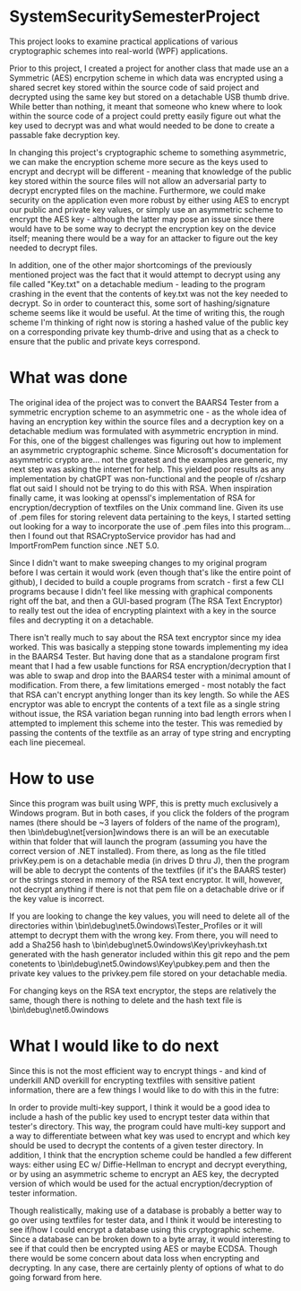 # SystemSecuritySemesterProject

This project looks to examine practical applications of various cryptographic schemes into real-world (WPF) applications.

Prior to this project, I created a project for another class that made use an a Symmetric (AES) encrpytion scheme in which data was encrypted using a shared secret key stored within the source code of said project and decrypted using the same key but stored on a detachable USB thumb drive. While better than nothing, it meant that someone who knew where to look within the source code of a project could pretty easily figure out what the key used to decrypt was and what would needed to be done to create a passable fake decryption key. 

In changing this project's cryptographic scheme to something asymmetric, we can make the encryption scheme more secure as the keys used to encrypt and decrypt will be different - meaning that knowledge of the public key stored within the source files will not allow an adversarial party to decrypt encrypted files on the machine. Furthermore, we could make security on the application even more robust by either using AES to encrypt our public and private key values, or simply use an asymmetric scheme to encrypt the AES key - although the latter may pose an issue since there would have to be some way to decrypt the encryption key on the device itself; meaning there would be a way for an attacker to figure out the key needed to decrypt files.

In addition, one of the other major shortcomings of the previously mentioned project was the fact that it would attempt to decrypt using any file called "Key.txt" on a detachable medium - leading to the program crashing in the event that the contents of key.txt was not the key needed to decrypt. So in order to counteract this, some sort of hashing/signature scheme seems like it would be useful. At the time of writing this, the rough scheme I'm thinking of right now is storing a hashed value of the public key on a corresponding private key thumb-drive and using that as a check to ensure that the public and private keys correspond. 

# What was done

The original idea of the project was to convert the BAARS4 Tester from a symmetric encryption scheme to an asymmetric one - as the whole idea of having an encryption key within the source files and a decryption key on a detachable medium was formulated with asymmetric encryption in mind. For this, one of the biggest challenges was figuring out how to implement an asymmetric cryptographic scheme. Since Microsoft's documentation for asymmetric crypto are... not the greatest and the examples are generic, my next step was asking the internet for help. This yielded poor results as any implementation by chatGPT was non-functional and the people of r/csharp flat out said I should not be trying to do this with RSA. When inspiration finally came, it was looking at openssl's implementation of RSA for encryption/decryption of textfiles on the Unix command line. Given its use of .pem files for storing relevent data pertaining to the keys, I started setting out looking for a way to incorporate the use of .pem files into this program... then I found out that RSACryptoService providor has had and ImportFromPem function since .NET 5.0. 

Since I didn't want to make sweeping changes to my original program before I was certain it would work (even though that's like the entire point of github), I decided to build a couple programs from scratch - first a few CLI programs because I didn't feel like messing with graphical components right off the bat, and then a GUI-based program (The RSA Text Encryptor) to really test out the idea of encrypting plaintext with a key in the source files and decrypting it on a detachable. 

There isn't really much to say about the RSA text encryptor since my idea worked. This was basically a stepping stone towards implementing my idea in the BAARS4 Tester. But having done that as a standalone program first meant that I had a few usable functions for RSA encryption/decryption that I was able to swap and drop into the BAARS4 tester with a minimal amount of modification. From there, a few limitations emerged - most notably the fact that RSA can't encrypt anything longer than its key length. So while the AES encryptor was able to encrypt the contents of a text file as a single string without issue, the RSA variation began running into bad length errors when I attempted to implement this scheme into the tester. This was remedied by passing the contents of the textfile as an array of type string and encrypting each line piecemeal. 

# How to use

Since this program was built using WPF, this is pretty much exclusively a Windows program. But in both cases, if you click the folders of the program names (there should be ~3 layers of folders of the name of the program), then \bin\debug\net[version]windows there is an will be an executable within that folder that will launch the program (assuming you have the correct version of .NET installed). From there, as long as the file titled privKey.pem is on a detachable media (in drives D thru J), then the program will be able to decrypt the contents of the textfiles (if it's the BAARS tester) or the strings stored in memory of the RSA text encryptor. It will, however, not decrypt anything if there is not that pem file on a detachable drive or if the key value is incorrect. 

If you are looking to change the key values, you will need to delete all of the directories within \bin\debug\net5.0windows\Tester_Profiles or it will attempt to decrypt them with the wrong key. From there, you will need to add a Sha256 hash to \bin\debug\net5.0windows\Key\privkeyhash.txt generated with the hash generator included within this git repo and the pem conetents to \bin\debug\net5.0windows\Key\pubkey.pem and then the private key values to the privkey.pem file stored on your detachable media. 

For changing keys on the RSA text encryptor, the steps are relatively the same, though there is nothing to delete and the hash text file is \bin\debug\net6.0windows

# What I would like to do next

Since this is not the most efficient way to encrypt things - and kind of underkill AND overkill for encrypting textfiles with sensitive patient information, there are a few things I would like to do with this in the futre:

In order to provide multi-key support, I think it would be a good idea to include a hash of the public key used to encrypt tester data within that tester's directory. This way, the program could have multi-key support and a way to differentiate between what key was used to encrypt and which key should be used to decrypt the contents of a given tester directory. In addition, I think that the encryption scheme could be handled a few different ways: either using EC w/ Diffie-Hellman to encrypt and decrypt everything, or by using an asymmetric scheme to encrypt an AES key, the decrypted version of which would be used for the actual encryption/decryption of tester information.

Though realistically, making use of a database is probably a better way to go over using textfiles for tester data, and I think it would be interesting to see if/how I could encrypt a database using this cryptographic scheme. Since a database can be broken down to a byte array, it would interesting to see if that could then be encrypted using AES or maybe ECDSA. Though there would be some concern about data loss when encrypting and decrypting. In any case, there are certainly plenty of options of what to do going forward from here.
